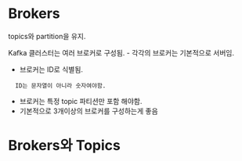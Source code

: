 Brokers
=======

topics와 partition을 유지.

Kafka 클러스터는 여러 브로커로 구성됨. - 각각의 브로커는 기본적으로 서버임.

-	브로커는 ID로 식별됨.

```
  ID는 문자열이 아니라 숫자여야함.
```

-	브로커는 특정 topic 파티션만 포함 해야함.
-	기본적으로 3개이상의 브로커를 구성하는게 좋음

Brokers와 Topics
================

